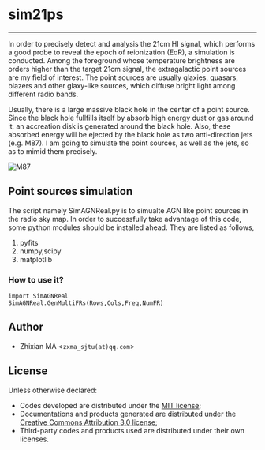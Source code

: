 # sim21ps
***
In order to precisely detect and analysis the 21cm HI signal, which performs a good probe to reveal the epoch of reionization (EoR), a simulation is conducted. Among the foreground whose temperature brightness are orders higher than the target 21cm signal, the extragalactic point sources are my field of interest. The point sources are usually glaxies, quasars, blazers and other glaxy-like sources, which diffuse bright light among different radio bands. 

Usually, there is a large massive black hole in the center of a point source. Since the black hole fullfills itself by absorb high energy dust or gas around it, an accreation disk is generated around the black hole. Also, these absorbed energy will be ejected by the black hole as two anti-direction jets (e.g. M87). I am going to simulate the point sources, as well as the jets, so as to mimid them precisely.

![M87](https://upload.wikimedia.org/wikipedia/commons/thumb/0/07/Messier_87_Hubble_WikiSky.jpg/250px-Messier_87_Hubble_WikiSky.jpg)

## Point sources simulation
The script namely SimAGNReal.py is to simualte AGN like point sources in the radio sky map. In order to successfully take advantage of this code, some python modules should be installed ahead. They are listed as follows,

1. pyfits
2. numpy,scipy
3. matplotlib

### How to use it?
    import SimAGNReal
    SimAGNReal.GenMultiFRs(Rows,Cols,Freq,NumFR)
    
## Author
- Zhixian MA <`zxma_sjtu(at)qq.com`>

## License
Unless otherwise declared:

- Codes developed are distributed under the [MIT license](https://opensource.org/licenses/mit-license.php);
- Documentations and products generated are distributed under the [Creative Commons Attribution 3.0 license](https://creativecommons.org/licenses/by/3.0/us/deed.en_US);
- Third-party codes and products used are distributed under their own licenses.

